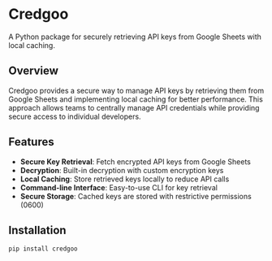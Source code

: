 # Credgoo

A Python package for securely retrieving API keys from Google Sheets with local caching.

## Overview

Credgoo provides a secure way to manage API keys by retrieving them from Google Sheets and implementing local caching for better performance. This approach allows teams to centrally manage API credentials while providing secure access to individual developers.

## Features

- **Secure Key Retrieval**: Fetch encrypted API keys from Google Sheets
- **Decryption**: Built-in decryption with custom encryption keys
- **Local Caching**: Store retrieved keys locally to reduce API calls
- **Command-line Interface**: Easy-to-use CLI for key retrieval
- **Secure Storage**: Cached keys are stored with restrictive permissions (0600)

## Installation

```bash
pip install credgoo
```

